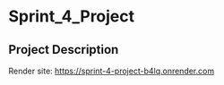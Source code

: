 # Sprint_4_Project

## Project Description

Render site: https://sprint-4-project-b4lq.onrender.com

